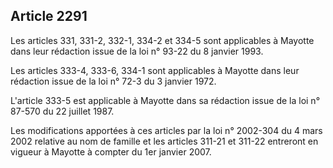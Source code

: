 Article 2291
----
Les articles 331, 331-2, 332-1, 334-2 et 334-5 sont applicables à Mayotte dans
leur rédaction issue de la loi n° 93-22 du 8 janvier 1993.

Les articles 333-4, 333-6, 334-1 sont applicables à Mayotte dans leur rédaction
issue de la loi n° 72-3 du 3 janvier 1972.

L'article 333-5 est applicable à Mayotte dans sa rédaction issue de la loi n°
87-570 du 22 juillet 1987.

Les modifications apportées à ces articles par la loi n° 2002-304 du 4 mars 2002
relative au nom de famille et les articles 311-21 et 311-22 entreront en vigueur
à Mayotte à compter du 1er janvier 2007.
